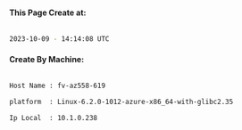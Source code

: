 
   
#### This Page Create at:

```bash

2023-10-09 - 14:14:08 UTC

```

#### Create By Machine:

```bash

Host Name : fv-az558-619

platform  : Linux-6.2.0-1012-azure-x86_64-with-glibc2.35

Ip Local  : 10.1.0.238

```


